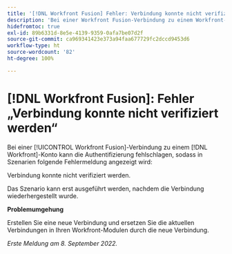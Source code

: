 ```yaml
---
title: '[!DNL Workfront Fusion] Fehler: Verbindung konnte nicht verifiziert werden.'
description: 'Bei einer Workfront Fusion-Verbindung zu einem Workfront-Konto kann die Authentifizierung fehlschlagen, sodass möglicherweise folgende Fehlermeldung angezeigt wird: Verbindung konnte nicht verifiziert werden.'
hidefromtoc: true
exl-id: 89b6331d-8e5e-4139-9359-0afa7be07d2f
source-git-commit: ca969341423e373a94faa677729fc2dccd9453d6
workflow-type: ht
source-wordcount: '82'
ht-degree: 100%

---
```


# [!DNL Workfront Fusion]: Fehler „Verbindung konnte nicht verifiziert werden“

<!--This article is live by request for the workaround-->

Bei einer [!UICONTROL Workfront Fusion]-Verbindung zu einem [!DNL Workfront]-Konto kann die Authentifizierung fehlschlagen, sodass in Szenarien folgende Fehlermeldung angezeigt wird:

Verbindung konnte nicht verifiziert werden.

Das Szenario kann erst ausgeführt werden, nachdem die Verbindung wiederhergestellt wurde.

**Problemumgehung**

Erstellen Sie eine neue Verbindung und ersetzen Sie die aktuellen Verbindungen in Ihren Workfront-Modulen durch die neue Verbindung.

_Erste Meldung am 8. September 2022._
